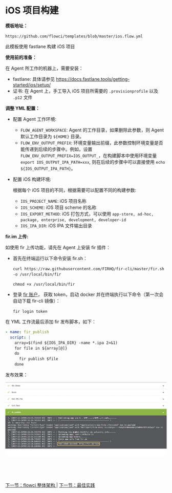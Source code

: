 # iOS 项目构建

**模板地址：**

`https://github.com/flowci/templates/blob/master/ios.flow.yml`

此模板使用 fastlane 构建 iOS 项目

**使用前的准备：**

在 Agent 所工作的机器上，需要安装：

- fastlane: 具体请参见 <a href="https://docs.fastlane.tools/getting-started/ios/setup/">https://docs.fastlane.tools/getting-started/ios/setup/</a>
- 证书: 在 Agent 上，手工导入 iOS 项目所需要的 `.provisionprofile` 以及 `.p12` 文件

**调整 YML 配置：**

- 配置 Agent 工作环境:
  
  - `FLOW_AGENT_WORKSPACE`: Agent 的工作目录，如果删除此参数，则 Agent 默认工作目录为 `${HOME}` 目录。
  - `FLOW_ENV_OUTPUT_PREFIX`: 环境变量输出前缀，此参数控制环境变量是否能传递到后续的步骤中。例如，设置 `FLOW_ENV_OUTPUT_PREFIX=IOS_OUTPUT_`，在构建脚本中使用环境变量 `export IOS_OUTPUT_IPA_PATH=xxx`, 则在后续的步骤中可以直接使用 `echo ${IOS_OUTPUT_IPA_PATH}`。

- 配置 iOS 构建环境:

  根据每个 iOS 项目的不同，根据需要可以配置不同的构建参数:

  - `IOS_PROJECT_NAME`: iOS 项目名称
  - `IOS_SCHEME`: iOS 项目 scheme 的名称
  - `IOS_EXPORT_METHOD`: iOS 打包方式，可以使用 `app-store, ad-hoc, package, enterprise, development, developer-id`
  - `IOS_IPA_DIR`: iOS IPA 文件输出目录

**fir.im 上传:**

如使用 fir 上传功能，请先在 Agent 上安装 fir 插件：

- 首先在终端运行以下命令安装 fir.sh：

  `curl https://raw.githubusercontent.com/FIRHQ/fir-cli/master/fir.sh -o /usr/local/bin/fir`

  `chmod +x /usr/local/bin/fir`

- 登录 [fir 账户](https://fir.im/apps)， 获取 token，启动 docker 并在终端执行以下命令（第一次会自动下载 fir-cli 镜像）：

  `fir login token`


在 YML 工作流最后添加 fir 发布脚本，如下：

  ```yml
  - name: fir_publish
    script: |
      array=$(find ${IOS_IPA_DIR} -name *.ipa 2>&1)
      for file in ${array[@]}
      do
        fir publish $file
      done
  ```

发布效果：

![fir_upload](images/fir_upload.jpg)

<br/><br/><br/>
<div id="bom">
<a href="./quick_flowconfig.md">下一节：flowci 整体架构 </a> | 
<a href="#">下一节：最佳实践 </a>
</div>
<link rel="stylesheet" rev="stylesheet" href="flow.css" type="text/css"/> 